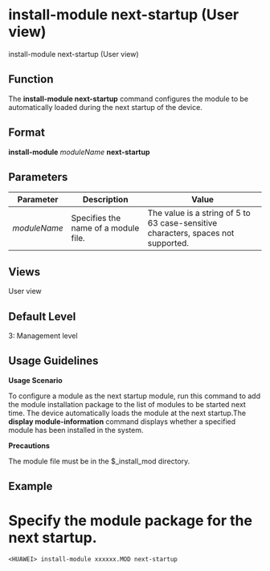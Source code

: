 install-module next-startup (User view)
=======================================

install-module next-startup (User view)

Function
--------



The **install-module next-startup** command configures the module to be automatically loaded during the next startup of the device.




Format
------

**install-module** *moduleName* **next-startup**


Parameters
----------

| Parameter | Description | Value |
| --- | --- | --- |
| *moduleName* | Specifies the name of a module file. | The value is a string of 5 to 63 case-sensitive characters, spaces not supported. |



Views
-----

User view


Default Level
-------------

3: Management level


Usage Guidelines
----------------

**Usage Scenario**

To configure a module as the next startup module, run this command to add the module installation package to the list of modules to be started next time. The device automatically loads the module at the next startup.The **display module-information** command displays whether a specified module has been installed in the system.

**Precautions**

The module file must be in the $\_install\_mod directory.


Example
-------

# Specify the module package for the next startup.
```
<HUAWEI> install-module xxxxxx.MOD next-startup

```